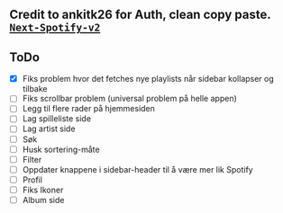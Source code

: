 ## Credit to ankitk26 for Auth, clean copy paste. [`Next-Spotify-v2`](https://github.com/ankitk26/Next-Spotify-v2.git)

## ToDo

- [x] Fiks problem hvor det fetches nye playlists når sidebar kollapser og tilbake
- [ ] Fiks scrollbar problem (universal problem på helle appen)
- [ ] Legg til flere rader på hjemmesiden
- [ ] Lag spilleliste side
- [ ] Lag artist side
- [ ] Søk
- [ ] Husk sortering-måte
- [ ] Filter
- [ ] Oppdater knappene i sidebar-header til å være mer lik Spotify
- [ ] Profil
- [ ] Fiks Ikoner
- [ ] Album side
